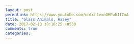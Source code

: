```yaml
---
layout: post
permalink: https://www.youtube.com/watch?v=nOHEuhJf7nA
title: "Glass Animals, Hazey"
date: 2017-02-10 18:18:25 +0530
comments: true
categories: 
---
```

